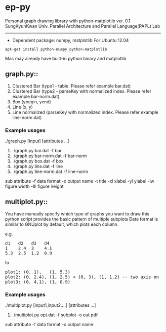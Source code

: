 ep-py
=====

Personal graph drawing library with python-matplotlib ver. 0.1
SungKyunKwan Univ. Parallel Architecture and Parallel Language(PAPL) Lab

------------------------------------------------------------------------------------------------------

* Dependent package: numpy, matplotlib
For Ubuntu 12.04

```
apt-get install python-numpy python-matplotlib
```

Mac may already have built-in python binary and matplotlib


## graph.py::

  1. Clustered Bar (type1 - table. Please refer example bar.dat)
  2. Clustered Bar (type2 - parseKey with normalized index. Please refer example bar-norm.dat)
  3. Box (ybegin, yend)
  4. Line (x, y)
  5. Line normalized (parseKey with normalized index. Please refer example line-norm.dat)

### Example usages

./graph.py \[input\] \[attributes ...\]
  1. ./graph.py bar.dat -f bar
  2. ./graph.py bar-norm.dat -f bar-norm
  3. ./graph.py box.dat -f box
  4. ./graph.py line.dat -f line
  5. ./graph.py line-norm.dat -f line-norm

sub attribute
-f data format
-o output name
-t title
-xl xlabel
-yl ylabel
-lw figure width
-lh figure height

## multiplot.py::

You have manually specify which type of graphs you want to draw
this python script provides the basic pattern of multiple subplots
Data format is similar to GNUplot by default, which plots each column.

e.g.
<pre>
d1   d2   d3   d4
1    2.4  3    4.1
5.3  2.5  1.2  0.9
</pre>

to

<pre>
plot1: (0, 1),   (1, 5.3)
plot2: (0, 2.4), (1, 2.5) + (0, 3), (1, 1.2) -- two axis on subplot2
plot3: (0, 4,1), (1, 0.9)
</pre>


### Example usages

./multiplot.py \[input1,input2,...\] \[attributes ...\]

  1. ./multiplot.py opt.dat -f subplot -o out.pdf

sub attribute
-f data format
-o output name
